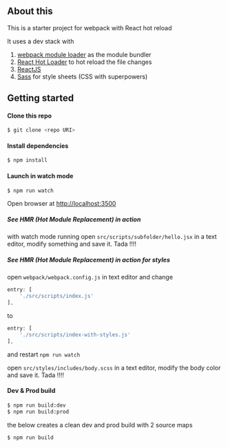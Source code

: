 ## About this

This is a starter project for webpack with React hot reload

It uses a dev stack with

1. [webpack module loader](http://webpack.github.io/) as the module bundler
1. [React Hot Loader](http://gaearon.github.io/react-hot-loader/) to hot reload the file changes
1. [ReactJS](http://facebook.github.io/react/)
1. [Sass](http://sass-lang.com/) for style sheets (CSS with superpowers)

## Getting started

#### Clone this repo
```sh
$ git clone <repo URI>
```

#### Install dependencies
```sh
$ npm install
```

#### Launch in watch mode

```sh
$ npm run watch
```

Open browser at [http://localhost:3500](http://localhost:3500)

##### See HMR (Hot Module Replacement) in action

with watch mode running open `src/scripts/subfolder/hello.jsx` in a text editor, modify something and save it.
Tada !!!!

##### See HMR (Hot Module Replacement) in action for styles

open `webpack/webpack.config.js` in text editor and change 

```javascript
entry: [
    './src/scripts/index.js'
],
```

to

```javascript
entry: [
    './src/scripts/index-with-styles.js'
],
```

and restart `npm run watch`

open `src/styles/includes/body.scss` in a text editor, modify the body color and save it.
Tada !!!!


#### Dev & Prod build

```sh
$ npm run build:dev
$ npm run build:prod
```

the below creates a clean dev and prod build with 2 source maps
```sh
$ npm run build 
```